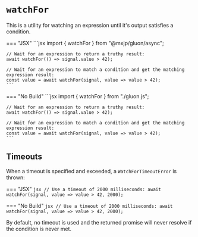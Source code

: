 # `watchFor`
This is a utility for watching an expression until it's output satisfies a condition.

=== "JSX"
	```jsx
	import { watchFor } from "@mxjp/gluon/async";

	// Wait for an expression to return a truthy result:
	await watchFor(() => signal.value > 42);

	// Wait for an expression to match a condition and get the matching expression result:
	const value = await watchFor(signal, value => value > 42);
	```

=== "No Build"
	```jsx
	import { watchFor } from "./gluon.js";

	// Wait for an expression to return a truthy result:
	await watchFor(() => signal.value > 42);

	// Wait for an expression to match a condition and get the matching expression result:
	const value = await watchFor(signal, value => value > 42);
	```

## Timeouts
When a timeout is specified and exceeded, a `WatchForTimeoutError` is thrown:

=== "JSX"
	```jsx
	// Use a timeout of 2000 milliseconds:
	await watchFor(signal, value => value > 42, 2000);
	```

=== "No Build"
	```jsx
	// Use a timeout of 2000 milliseconds:
	await watchFor(signal, value => value > 42, 2000);
	```

By default, no timeout is used and the returned promise will never resolve if the condition is never met.
